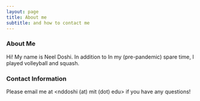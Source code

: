 ```yaml
---
layout: page
title: About me
subtitle: and how to contact me
---
```



### About Me

Hi! My name is Neel Doshi. In addition to 
In my (pre-pandemic) spare time, I played volleyball and squash.

### Contact Information

Please email me at <nddoshi (at) mit (dot) edu> if you have any questions! 

